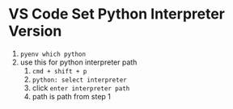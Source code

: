 # VS Code Set Python Interpreter Version

1. `pyenv which python`
2. use this for python interpreter path
   1. `cmd + shift + p`
   2. `python: select interpreter`
   3. click `enter interpreter path`
   4. path is path from step 1
